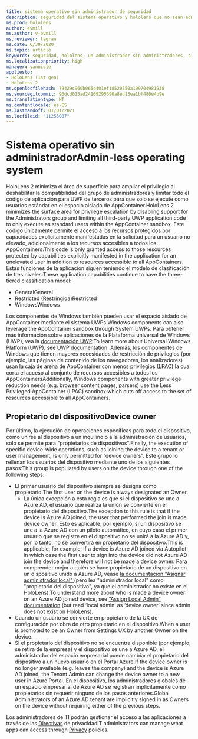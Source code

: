```yaml
---
title: sistema operativo sin administrador de seguridad
description: seguridad del sistema operativo y hololens que no sean administradores
ms.prod: hololens
author: evmill
ms.author: v-evmill
ms.reviewer: tagran
ms.date: 6/30/2020
ms.topic: article
keywords: seguridad, hololens, un administrador sin administradores, sin administradores, sistema operativo, sistema operativo sin administradores, administrador, so, so sin administradores, hololens 2, seguridad de hololens2
ms.localizationpriority: high
manager: yannisle
appliesto:
- HoloLens (1st gen)
- HoloLens 2
ms.openlocfilehash: 79429c960b065e401ef18520350a199704981938
ms.sourcegitcommit: 96dcd015ad24169295690a8ed13ea1bf480e4b9e
ms.translationtype: HT
ms.contentlocale: es-ES
ms.lasthandoff: 01/01/2021
ms.locfileid: "11253087"
---
```

# <span data-ttu-id="a0132-104">Sistema operativo sin administrador</span><span class="sxs-lookup"><span data-stu-id="a0132-104">Admin-less operating system</span></span>

<span data-ttu-id="a0132-105">HoloLens 2 minimiza el área de superficie para ampliar el privilegio al deshabilitar la compatibilidad del grupo de administradores y limitar todo el código de aplicación para UWP de terceros para que solo se ejecute como usuarios estándar en el espacio aislado de AppContainer.</span><span class="sxs-lookup"><span data-stu-id="a0132-105">HoloLens 2 minimizes the surface area for privilege escalation by disabling support for the Administrators group and limiting all third-party UWP application code to only execute as standard users within the AppContainer sandbox.</span></span> <span data-ttu-id="a0132-106">Este código únicamente permite el acceso a los recursos protegidos por capacidades explícitamente manifestadas en la solicitud para un usuario no elevado, adicionalmente a los recursos accesibles a todos los AppContainers.</span><span class="sxs-lookup"><span data-stu-id="a0132-106">This code is only granted access to those resources protected by capabilities explicitly manifested in the application for an unelevated user in addition to resources accessible to all AppContainers.</span></span>
<span data-ttu-id="a0132-107">Estas funciones de la aplicación siguen teniendo el modelo de clasificación de tres niveles:</span><span class="sxs-lookup"><span data-stu-id="a0132-107">These application capabilities continue to have the three-tiered classification model:</span></span>
  * <span data-ttu-id="a0132-108">General</span><span class="sxs-lookup"><span data-stu-id="a0132-108">General</span></span>
  * <span data-ttu-id="a0132-109">Restricted (Restringida)</span><span class="sxs-lookup"><span data-stu-id="a0132-109">Restricted</span></span>
  * <span data-ttu-id="a0132-110">Windows</span><span class="sxs-lookup"><span data-stu-id="a0132-110">Windows</span></span>

<span data-ttu-id="a0132-111">Los componentes de Windows también pueden usar el espacio aislado de AppContainer mediante el sistema UWPs.</span><span class="sxs-lookup"><span data-stu-id="a0132-111">Windows components can also leverage the AppContainer sandbox through System UWPs.</span></span> <span data-ttu-id="a0132-112">Para obtener más información sobre aplicaciones de la Plataforma universal de Windows (UWP), vea la [documentación UWP](https://docs.microsoft.com/windows/uwp/).</span><span class="sxs-lookup"><span data-stu-id="a0132-112">To learn more about Universal Windows Platform (UWP), see [UWP documentation](https://docs.microsoft.com/windows/uwp/).</span></span> <span data-ttu-id="a0132-113">Además, los componentes de Windows que tienen mayores necesidades de restricción de privilegios (por ejemplo, las páginas de contenido de los navegadores, los analizadores) usan la caja de arena de AppContainer con menos privilegios (LPAC) la cual corta el acceso al conjunto de recursos accesibles a todos los AppContainers</span><span class="sxs-lookup"><span data-stu-id="a0132-113">Additionally, Windows components with greater privilege reduction needs (e.g. browser content pages, parsers) use the Less Privileged AppContainer (LPAC) sandbox which cuts off access to the set of resources accessible to all AppContainers.</span></span>

## <span data-ttu-id="a0132-114">Propietario del dispositivo</span><span class="sxs-lookup"><span data-stu-id="a0132-114">Device owner</span></span>

<span data-ttu-id="a0132-115">Por último, la ejecución de operaciones específicas para todo el dispositivo, como unirse al dispositivo a un inquilino o a la administración de usuarios, solo se permite para "propietarios de dispositivos".</span><span class="sxs-lookup"><span data-stu-id="a0132-115">Finally, the execution of specific device-wide operations, such as joining the device to a tenant or user management, is only permitted for “device owners”.</span></span> <span data-ttu-id="a0132-116">Este grupo lo rellenan los usuarios del dispositivo mediante uno de los siguientes pasos:</span><span class="sxs-lookup"><span data-stu-id="a0132-116">This group is populated by users on the device through one of the following steps:</span></span>
  * <span data-ttu-id="a0132-117">El primer usuario del dispositivo siempre se designa como propietario.</span><span class="sxs-lookup"><span data-stu-id="a0132-117">The first user on the device is always designated an Owner.</span></span> 
    * <span data-ttu-id="a0132-118">La única excepción a esta regla es que si el dispositivo se une a Azure AD, el usuario que realiza la unión se convierte en el propietario del dispositivo.</span><span class="sxs-lookup"><span data-stu-id="a0132-118">The exception to this rule is that if the device is Azure AD joined, the user that performed the join is made device owner.</span></span> <span data-ttu-id="a0132-119">Esto es aplicable, por ejemplo, si un dispositivo se une a la Azure AD con un piloto automático, en cuyo caso el primer usuario que se registre en el dispositivo no se unirá a la Azure AD y, por lo tanto, no se convertirá en propietario del dispositivo.</span><span class="sxs-lookup"><span data-stu-id="a0132-119">This is applicable, for example, if a device is Azure AD joined via Autopilot in which case the first user to sign into the device did not Azure AD join the device and therefore will not be made a device owner.</span></span> <span data-ttu-id="a0132-120">Para comprender mejor a quién se hace propietario de un dispositivo en un dispositivo unido a Azure AD, véase [ la documentación "Asignar administrador local" ](https://docs.microsoft.com/azure/active-directory/devices/assign-local-admin)(pero lea "administrador local" como "propietario del dispositivo", ya que el administrador no existe en el HoloLens).</span><span class="sxs-lookup"><span data-stu-id="a0132-120">To understand more about who is made a device owner on an Azure AD joined device, see [“Assign Local Admin” documentation](https://docs.microsoft.com/azure/active-directory/devices/assign-local-admin) (but read ‘local admin’ as ‘device owner’ since admin does not exist on HoloLens).</span></span>
  * <span data-ttu-id="a0132-121">Cuando un usuario se convierte en propietario de la UX de configuración por obra de otro propietario en el dispositivo.</span><span class="sxs-lookup"><span data-stu-id="a0132-121">When a user is promoted to be an Owner from Settings UX by another Owner on the device.</span></span>
  * <span data-ttu-id="a0132-122">Si el propietario del dispositivo no se encuentra disponible (por ejemplo, se retira de la empresa) y el dispositivo se une a Azure AD, el administrador del espacio empresarial puede cambiar el propietario del dispositivo a un nuevo usuario en el Portal Azure.</span><span class="sxs-lookup"><span data-stu-id="a0132-122">If the device owner is no longer available (e.g. leaves the company) and the device is Azure AD joined, the Tenant Admin can change the device owner to a new user in Azure Portal.</span></span>
<span data-ttu-id="a0132-123">En el dispositivo, los administradores globales de un espacio empresarial de Azure AD se registran implícitamente como propietarios sin requerir ninguno de los pasos anteriores.</span><span class="sxs-lookup"><span data-stu-id="a0132-123">Global Administrators of an Azure AD tenant are implicitly signed in as Owners on the device without requiring either of the previous steps.</span></span> 

<span data-ttu-id="a0132-124">Los administradores de TI podrán gestionar el acceso a las aplicaciones a través de las [Directivas](https://docs.microsoft.com/windows/client-management/mdm/policy-csp-privacy) de privacidad</span><span class="sxs-lookup"><span data-stu-id="a0132-124">IT administrators can manage what apps can access through [Privacy](https://docs.microsoft.com/windows/client-management/mdm/policy-csp-privacy) policies.</span></span> 
